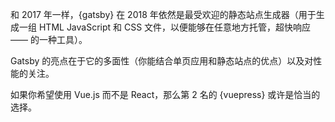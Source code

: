 和 2017 年一样，{gatsby} 在 2018 年依然是最受欢迎的静态站点生成器（用于生成一组 HTML JavaScript 和 CSS 文件，以便能够在任意地方托管，超快响应 —— 的一种工具）。

Gatsby 的亮点在于它的多面性（你能结合单页应用和静态站点的优点）以及对性能的关注。

如果你希望使用 Vue.js 而不是 React，那么第 2 名的 {vuepress} 或许是恰当的选择。